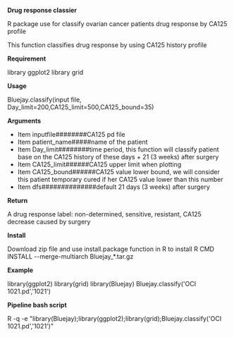**Drug response classier**

R package use for classify ovarian cancer patients drug response by CA125 profile

This function classifies drug response by using CA125 history profile


**Requirement**

library ggplot2
library grid


**Usage**

Bluejay.classify(input file, Day_limit=200,CA125_limit=500,CA125_bound=35)


**Arguments**

* Item inputfile########CA125 pd file
* Item patient_name#####name of the patient
* Item Day_limit########time period, this function will classify patient base on the CA125 history of these days + 21 (3 weeks) after surgery
* Item CA125_limit######CA125 upper limit when plotting
* Item CA125_bound######CA125 value lower bound, we will consider this patient temporary cured if her CA125 value lower than this number
* Item dfs##############default 21 days (3 weeks) after surgery

**Return**

A drug response label: non-determined, sensitive, resistant, CA125 decrease caused by surgery

**Install**

Download zip file and use install.package function in R to install
R CMD INSTALL --merge-multiarch Bluejay_*.tar.gz


**Example**

library(ggplot2)
library(grid)
library(Bluejay)
Bluejay.classify('OCI 1021.pd','1021')


**Pipeline bash script**

R -q -e "library(Bluejay);library(ggplot2);library(grid);Bluejay.classify('OCI 1021.pd','1021')"


